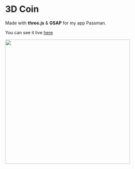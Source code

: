 # 3D Coin
Made with **three.js** & **GSAP** for my app Passman.

You can see it live [here](https://samikhan69420.github.io/coin_threejs)

<img src="https://github.com/user-attachments/assets/ada513db-8b4c-4f39-ae70-8070cec3c688" height="400"/>
